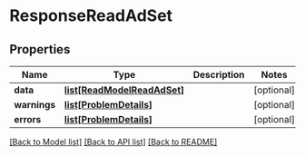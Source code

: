 # ResponseReadAdSet

## Properties
Name | Type | Description | Notes
------------ | ------------- | ------------- | -------------
**data** | [**list[ReadModelReadAdSet]**](ReadModelReadAdSet.md) |  | [optional] 
**warnings** | [**list[ProblemDetails]**](ProblemDetails.md) |  | [optional] 
**errors** | [**list[ProblemDetails]**](ProblemDetails.md) |  | [optional] 

[[Back to Model list]](../README.md#documentation-for-models) [[Back to API list]](../README.md#documentation-for-api-endpoints) [[Back to README]](../README.md)


